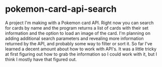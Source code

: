 # pokemon-card-api-search

A project I'm making with a Pokemon card API. Right now you can search for cards by name and the program returns a list of cards with their set information and the option to load an image of the card. I'm planning on adding additional search parameters and revealing more information returned by the API, and probably some way to filter or sort it. So far I've learned a decent amount about how to work with API's. It was a little tricky at first figuring out how to grab the information so I could work with it, but I think I mostly have that figured out.
